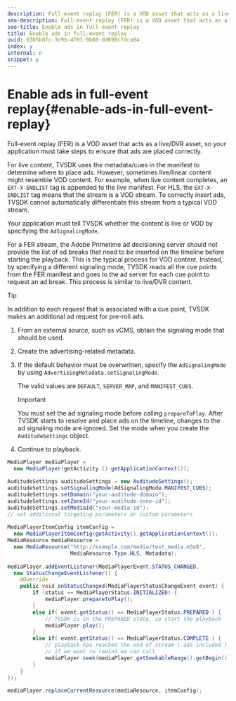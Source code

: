 ```yaml
---
description: Full-event replay (FER) is a VOD asset that acts as a live/DVR asset, so your application must take steps to ensure that ads are placed correctly.
seo-description: Full-event replay (FER) is a VOD asset that acts as a live/DVR asset, so your application must take steps to ensure that ads are placed correctly.
seo-title: Enable ads in full-event replay
title: Enable ads in full-event replay
uuid: 6305b8fc-3c9b-4f01-9b69-dd690c7dca04
index: y
internal: n
snippet: y
---
```


# Enable ads in full-event replay{#enable-ads-in-full-event-replay}

Full-event replay (FER) is a VOD asset that acts as a live/DVR asset, so your application must take steps to ensure that ads are placed correctly.

For live content, TVSDK uses the metadata/cues in the manifest to determine where to place ads. However, sometimes live/linear content might resemble VOD content. For example, when live content completes, an `EXT-X-ENDLIST` tag is appended to the live manifest. For HLS, the `EXT-X-ENDLIST` tag means that the stream is a VOD stream. To correctly insert ads, TVSDK cannot automatically differentiate this stream from a typical VOD stream.

Your application must tell TVSDK whether the content is live or VOD by specifying the `AdSignalingMode`.

For a FER stream, the Adobe Primetime ad decisioning server should not provide the list of ad breaks that need to be inserted on the timeline before starting the playback. This is the typical process for VOD content. Instead, by specifying a different signaling mode, TVSDK reads all the cue points from the FER manifest and goes to the ad server for each cue point to request an ad break. This process is similar to live/DVR content.

>[!TIP]
>
>In addition to each request that is associated with a cue point, TVSDK makes an additional ad request for pre-roll ads.

1. From an external source, such as vCMS, obtain the signaling mode that should be used.
1. Create the advertising-related metadata.
1. If the default behavior must be overwritten, specify the `AdSignalingMode` by using `AdvertisingMetadata.setSignalingMode`.

   The valid values are `DEFAULT`, `SERVER_MAP`, and `MANIFEST_CUES`.

   >[!IMPORTANT]
   >
   >You must set the ad signaling mode before calling `prepareToPlay`. After TVSDK starts to resolve and place ads on the timeline, changes to the ad signaling mode are ignored. Set the mode when you create the `AuditudeSettings` object.

1. Continue to playback.

<a id="example_6DECA71C3C3B4551805C09A80686552F"></a>

```java
MediaPlayer mediaPlayer =  
  new MediaPlayer(getActivity.().getApplicationContext()); 
 
AuditudeSettings auditudeSettings = new AuditudeSettings(); 
auditudeSettings.setSignalingMode(AdSignalingMode.MANIFEST_CUES); 
auditudeSettings.setDomain("your-auditude-domain"); 
auditudeSettings.setZoneId("your-auditude-zone-id"); 
auditudeSettings.setMediaId("your-media-id"); 
// set additional targeting parameters or custom parameters 
 
MediaPlayerItemConfig itemConfig =  
  new MediaPlayerItemConfig(getActivity().getApplicationContext()); 
MediaResource mediaResource =  
  new MediaResource("http://example.com/media/test_media.m3u8",  
                    MediaResource.Type.HLS, Metadata); 
 
mediaPlayer.addEventListener(MediaPlayerEvent.STATUS_CHANGED,  
  new StatusChangeEventListener() { 
    @Override 
    public void onStatusChanged(MediaPlayerStatusChangeEvent event) { 
        if (status == MediaPlayerStatus.INITIALIZED) { 
            mediaPlayer.prepareToPlay(); 
        } 
        else if( event.getStatus() == MediaPlayerStatus.PREPARED ) { 
            // TVSDK is in the PREPARED state, so start the playback 
            mediaPlayer.play(); 
        } 
        else if( event.getStatus() == MediaPlayerStatus.COMPLETE ) { 
            // playback has reached the end of stream ( ads included ) 
            // if we want to rewind we can call 
            mediaPlayer.seek(mediaPlayer.getSeekableRange().getBegin()); 
        } 
    } 
}); 
 
mediaPlayer.replaceCurrentResource(mediaResource, itemConfig); 

```

